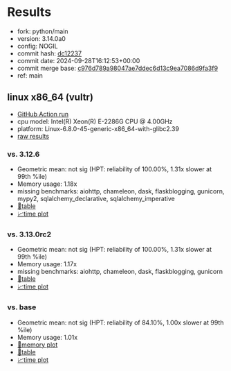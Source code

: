 # Results

- fork: python/main
- version: 3.14.0a0
- config: NOGIL
- commit hash: [dc12237](https://github.com/python/cpython/commit/dc12237)
- commit date: 2024-09-28T16:12:53+00:00
- commit merge base: [c976d789a98047ae7ddec6d13c9ea7086d9fa3f9](https://github.com/python/cpython/commit/c976d789a98047ae7ddec6d13c9ea7086d9fa3f9)
- ref: main

## linux x86_64 (vultr)

- [GitHub Action run](https://github.com/facebookexperimental/free-threading-benchmarking/actions/runs/11085386981)
- cpu model: Intel(R) Xeon(R) E-2286G CPU @ 4.00GHz
- platform: Linux-6.8.0-45-generic-x86_64-with-glibc2.39
- [raw results](bm-20240928-vultr-x86_64-python-main-3.14.0a0-dc12237.json)

### vs. 3.12.6

- Geometric mean: not sig (HPT: reliability of 100.00%, 1.31x slower at 99th %ile)
- Memory usage: 1.18x
- missing benchmarks: aiohttp, chameleon, dask, flaskblogging, gunicorn, mypy2, sqlalchemy_declarative, sqlalchemy_imperative
- [📄table](bm-20240928-vultr-x86_64-python-main-3.14.0a0-dc12237-vs-3.12.6.md)
- [📈time plot](bm-20240928-vultr-x86_64-python-main-3.14.0a0-dc12237-vs-3.12.6.svg)

### vs. 3.13.0rc2

- Geometric mean: not sig (HPT: reliability of 100.00%, 1.31x slower at 99th %ile)
- Memory usage: 1.17x
- missing benchmarks: aiohttp, chameleon, dask, flaskblogging, gunicorn
- [📄table](bm-20240928-vultr-x86_64-python-main-3.14.0a0-dc12237-vs-3.13.0rc2.md)
- [📈time plot](bm-20240928-vultr-x86_64-python-main-3.14.0a0-dc12237-vs-3.13.0rc2.svg)

### vs. base

- Geometric mean: not sig (HPT: reliability of 84.10%, 1.00x slower at 99th %ile)
- Memory usage: 1.01x
- [🧠memory plot](bm-20240928-vultr-x86_64-python-main-3.14.0a0-dc12237-vs-base-mem.svg)
- [📄table](bm-20240928-vultr-x86_64-python-main-3.14.0a0-dc12237-vs-base.md)
- [📈time plot](bm-20240928-vultr-x86_64-python-main-3.14.0a0-dc12237-vs-base.svg)

